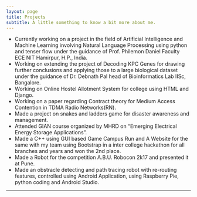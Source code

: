 ```yaml
---
layout: page
title: Projects
subtitle: A little something to know a bit more about me.
---
```



*  Currently working on a project in the field of Artificial Intelligence and Machine Learning involving Natural Language Processing using python and tenser flow under the guidance of Prof. Philemon Daniel Faculty ECE NIT Hamirpur, H.P., India.<br>
*  Working on extending the project of Decoding KPC Genes for drawing further conclusions and applying those to a large biological dataset under the guidance of Dr. Debnath Pal head of Bioinformatics Lab IISc, Bangalore.<br>
*  Working on Online Hostel Allotment System for college using HTML and Django.<br>
*  Working on a paper regarding Contract theory for Medium Access Contention in TDMA Radio Networks(RN).<br>
*  Made a project on snakes and ladders game for disaster awareness and management.<br>
*  Attended GIAN course organized by MHRD on “Emerging Electrical Energy Storage Applications”.<br>
*  Made a C++ using GUI based Game Campus Run and A Website for the same with my team using Bootstrap in a inter college hackathon for all branches and years and won the 2nd place.<br>
*  Made a Robot for the competition A.B.U. Robocon 2k17 and presented it at Pune.<br>
*  Made an obstracle detecting and path tracing robot with re-routing features, controlled using Android Application, using Raspberry Pie, python coding and Android Studio.<br>


<hr style="width: 50%, height: 20%">
